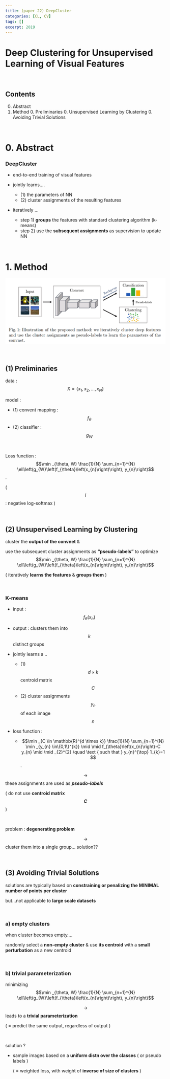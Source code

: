 ```yaml
---
title: (paper 22) DeepCluster
categories: [CL, CV]
tags: []
excerpt: 2019
---
```


<script src="https://cdn.mathjax.org/mathjax/latest/MathJax.js?config=TeX-AMS-MML_HTMLorMML" type="text/javascript"></script>

# Deep Clustering for Unsupervised Learning of Visual Features

<br>

## Contents

0. Abstract
0. Method
   0. Preliminaries
   0. Unsupervised Learning by Clustering
   0. Avoiding Trivial Solutions


<br>

# 0. Abstract

### DeepCluster

- end-to-end training of visual features

- jointly learns….
  - (1) the parameters of NN
  - (2) cluster assignments of the resulting features
- iteratively …
  - step 1) **groups** the features with standard clustering algorithm (k-means)
  - step 2) use the **subsequent assignments** as supervision to update NN

<br>

# 1. Method

![figure2](/assets/img/cl/img50.png)

<br>

## (1) Preliminaries

data : $$X=\left\{x_{1}, x_{2}, \ldots, x_{N}\right\}$$

model :

- (1) convent mapping : $$f_{\theta}$$
- (2) classifier : $$g_{W}$$

<br>

Loss function : $$\min _{\theta, W} \frac{1}{N} \sum_{n=1}^{N} \ell\left(g_{W}\left(f_{\theta}\left(x_{n}\right)\right), y_{n}\right)$$.

( $$l$$ : negative log-softmax )

<br>

## (2) Unsupervised Learning by Clustering

cluster the **output of the convnet** & 

use the subsequent cluster assignments as **“pseudo-labels”** to optimize $$\min _{\theta, W} \frac{1}{N} \sum_{n=1}^{N} \ell\left(g_{W}\left(f_{\theta}\left(x_{n}\right)\right), y_{n}\right)$$

( iteratively **learns the features** & **groups them** )

<br>

### K-means

- input : $$f_{\theta}\left(x_{n}\right)$$
- output : clusters them into $$k$$ distinct groups

- jointly learns a ..
  - (1) $$d \times k$$ centroid matrix $$C$$
  - (2) cluster assignments $$y_{n}$$ of each image $$n$$
- loss function :
  - $$\min _{C \in \mathbb{R}^{d \times k}} \frac{1}{N} \sum_{n=1}^{N} \min _{y_{n} \in\{0,1\}^{k}} \mid \mid f_{\theta}\left(x_{n}\right)-C y_{n} \mid \mid _{2}^{2} \quad \text { such that } y_{n}^{\top} 1_{k}=1 $$.

$$\rightarrow$$ these assignments are used as ***pseudo-labels***

( do not use **centroid matrix $$C$$** )

<br>

problem : **degenerating problem**

$$\rightarrow$$ cluster them into a single group… solution??

<br>

## (3) Avoiding Trivial Solutions

solutions are typically based on **constraining or penalizing the MINIMAL number of points per cluster**

but…not applicable to **large scale datasets**

<br>

### a) empty clusters

when cluster becomes empty….

randomly select a **non-empty cluster** & use **its centroid** with a **small perturbation** as a new centroid

<br>

### b) trivial parameterization

minimizing $$\min _{\theta, W} \frac{1}{N} \sum_{n=1}^{N} \ell\left(g_{W}\left(f_{\theta}\left(x_{n}\right)\right), y_{n}\right)$$

$$\rightarrow$$ leads to a **trivial parameterization**

( = predict the same output, regardless of output )

<br>

solution ?

- sample images based on a **uniform distn over the classes** ( or pseudo labels )

  ( = weighted loss, with weight of **inverse of size of clusters** )

<br>
